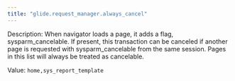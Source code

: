 ```yaml
---
title: "glide.request_manager.always_cancel"
---
```


Description: When navigator loads a page, it adds a flag, sysparm_cancelable. If present, this transaction can be canceled if another page is requested with sysparm_cancelable from the same session. Pages in this list will always be treated as cancelable.

Value: `home,sys_report_template`